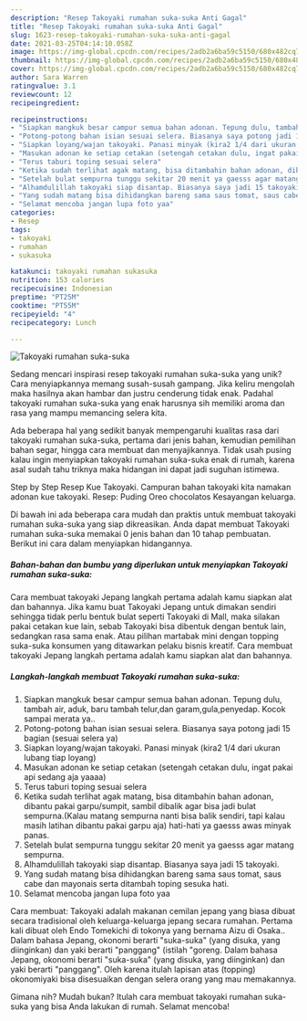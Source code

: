 ```yaml
---
description: "Resep Takoyaki rumahan suka-suka Anti Gagal"
title: "Resep Takoyaki rumahan suka-suka Anti Gagal"
slug: 1623-resep-takoyaki-rumahan-suka-suka-anti-gagal
date: 2021-03-25T04:14:10.058Z
image: https://img-global.cpcdn.com/recipes/2adb2a6ba59c5150/680x482cq70/takoyaki-rumahan-suka-suka-foto-resep-utama.jpg
thumbnail: https://img-global.cpcdn.com/recipes/2adb2a6ba59c5150/680x482cq70/takoyaki-rumahan-suka-suka-foto-resep-utama.jpg
cover: https://img-global.cpcdn.com/recipes/2adb2a6ba59c5150/680x482cq70/takoyaki-rumahan-suka-suka-foto-resep-utama.jpg
author: Sara Warren
ratingvalue: 3.1
reviewcount: 12
recipeingredient:

recipeinstructions:
- "Siapkan mangkuk besar campur semua bahan adonan. Tepung dulu, tambah air, aduk, baru tambah telur,dan garam,gula,penyedap. Kocok sampai merata ya.."
- "Potong-potong bahan isian sesuai selera. Biasanya saya potong jadi 15 bagian (sesuai selera ya)"
- "Siapkan loyang/wajan takoyaki. Panasi minyak (kira2 1/4 dari ukuran lubang tiap loyang)"
- "Masukan adonan ke setiap cetakan (setengah cetakan dulu, ingat pakai api sedang aja yaaaa)"
- "Terus taburi toping sesuai selera"
- "Ketika sudah terlihat agak matang, bisa ditambahin bahan adonan, dibantu pakai garpu/sumpit, sambil dibalik agar bisa jadi bulat sempurna.(Kalau matang sempurna nanti bisa balik sendiri, tapi kalau masih latihan dibantu pakai garpu aja) hati-hati ya gaesss awas minyak panas."
- "Setelah bulat sempurna tunggu sekitar 20 menit ya gaesss agar matang sempurna."
- "Alhamdulillah takoyaki siap disantap. Biasanya saya jadi 15 takoyaki."
- "Yang sudah matang bisa dihidangkan bareng sama saus tomat, saus cabe dan mayonais serta ditambah toping sesuka hati."
- "Selamat mencoba jangan lupa foto yaa"
categories:
- Resep
tags:
- takoyaki
- rumahan
- sukasuka

katakunci: takoyaki rumahan sukasuka 
nutrition: 153 calories
recipecuisine: Indonesian
preptime: "PT25M"
cooktime: "PT55M"
recipeyield: "4"
recipecategory: Lunch

---
```



![Takoyaki rumahan suka-suka](https://img-global.cpcdn.com/recipes/2adb2a6ba59c5150/680x482cq70/takoyaki-rumahan-suka-suka-foto-resep-utama.jpg)

Sedang mencari inspirasi resep takoyaki rumahan suka-suka yang unik? Cara menyiapkannya memang susah-susah gampang. Jika keliru mengolah maka hasilnya akan hambar dan justru cenderung tidak enak. Padahal takoyaki rumahan suka-suka yang enak harusnya sih memiliki aroma dan rasa yang mampu memancing selera kita.

Ada beberapa hal yang sedikit banyak mempengaruhi kualitas rasa dari takoyaki rumahan suka-suka, pertama dari jenis bahan, kemudian pemilihan bahan segar, hingga cara membuat dan menyajikannya. Tidak usah pusing kalau ingin menyiapkan takoyaki rumahan suka-suka enak di rumah, karena asal sudah tahu triknya maka hidangan ini dapat jadi suguhan istimewa.

Step by Step Resep Kue Takoyaki. Campuran bahan takoyaki kita namakan adonan kue takoyaki. Resep: Puding Oreo chocolatos Kesayangan keluarga.


Di bawah ini ada beberapa cara mudah dan praktis untuk membuat takoyaki rumahan suka-suka yang siap dikreasikan. Anda dapat membuat Takoyaki rumahan suka-suka memakai 0 jenis bahan dan 10 tahap pembuatan. Berikut ini cara dalam menyiapkan hidangannya.

<!--inarticleads1-->

##### Bahan-bahan dan bumbu yang diperlukan untuk menyiapkan Takoyaki rumahan suka-suka:



Cara membuat takoyaki Jepang langkah pertama adalah kamu siapkan alat dan bahannya. Jika kamu buat Takoyaki Jepang untuk dimakan sendiri sehingga tidak perlu bentuk bulat seperti Takoyaki di Mall, maka silakan pakai cetakan kue lain, sebab Takoyaki bisa dibentuk dengan bentuk lain, sedangkan rasa sama enak. Atau pilihan martabak mini dengan topping suka-suka konsumen yang ditawarkan pelaku bisnis kreatif. Cara membuat takoyaki Jepang langkah pertama adalah kamu siapkan alat dan bahannya. 

<!--inarticleads2-->

##### Langkah-langkah membuat Takoyaki rumahan suka-suka:

1. Siapkan mangkuk besar campur semua bahan adonan. Tepung dulu, tambah air, aduk, baru tambah telur,dan garam,gula,penyedap. Kocok sampai merata ya..
1. Potong-potong bahan isian sesuai selera. Biasanya saya potong jadi 15 bagian (sesuai selera ya)
1. Siapkan loyang/wajan takoyaki. Panasi minyak (kira2 1/4 dari ukuran lubang tiap loyang)
1. Masukan adonan ke setiap cetakan (setengah cetakan dulu, ingat pakai api sedang aja yaaaa)
1. Terus taburi toping sesuai selera
1. Ketika sudah terlihat agak matang, bisa ditambahin bahan adonan, dibantu pakai garpu/sumpit, sambil dibalik agar bisa jadi bulat sempurna.(Kalau matang sempurna nanti bisa balik sendiri, tapi kalau masih latihan dibantu pakai garpu aja) hati-hati ya gaesss awas minyak panas.
1. Setelah bulat sempurna tunggu sekitar 20 menit ya gaesss agar matang sempurna.
1. Alhamdulillah takoyaki siap disantap. Biasanya saya jadi 15 takoyaki.
1. Yang sudah matang bisa dihidangkan bareng sama saus tomat, saus cabe dan mayonais serta ditambah toping sesuka hati.
1. Selamat mencoba jangan lupa foto yaa


Cara membuat: Takoyaki adalah makanan cemilan jepang yang biasa dibuat secara tradisional oleh keluarga-keluarga jepang secara rumahan. Pertama kali dibuat oleh Endo Tomekichi di tokonya yang bernama Aizu di Osaka.. Dalam bahasa Jepang, okonomi berarti &#34;suka-suka&#34; (yang disuka, yang diinginkan) dan yaki berarti &#34;panggang&#34; (istilah &#34;goreng. Dalam bahasa Jepang, okonomi berarti &#34;suka-suka&#34; (yang disuka, yang diinginkan) dan yaki berarti &#34;panggang&#34;. Oleh karena itulah lapisan atas (topping) okonomiyaki bisa disesuaikan dengan selera orang yang mau memakannya. 

Gimana nih? Mudah bukan? Itulah cara membuat takoyaki rumahan suka-suka yang bisa Anda lakukan di rumah. Selamat mencoba!
